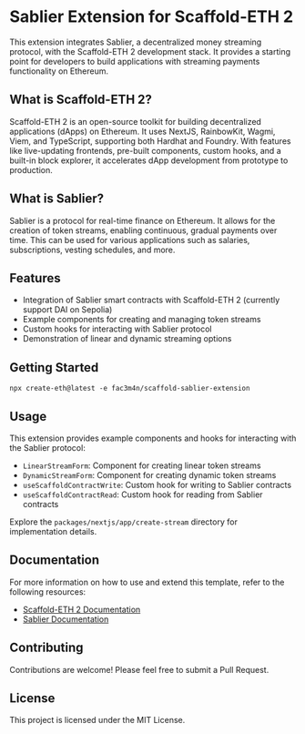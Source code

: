 # Sablier Extension for Scaffold-ETH 2

This extension integrates Sablier, a decentralized money streaming protocol, with the Scaffold-ETH 2 development stack. It provides a starting point for developers to build applications with streaming payments functionality on Ethereum.

## What is Scaffold-ETH 2?

Scaffold-ETH 2 is an open-source toolkit for building decentralized applications (dApps) on Ethereum. It uses NextJS, RainbowKit, Wagmi, Viem, and TypeScript, supporting both Hardhat and Foundry. With features like live-updating frontends, pre-built components, custom hooks, and a built-in block explorer, it accelerates dApp development from prototype to production.

## What is Sablier?

Sablier is a protocol for real-time finance on Ethereum. It allows for the creation of token streams, enabling continuous, gradual payments over time. This can be used for various applications such as salaries, subscriptions, vesting schedules, and more.

## Features

- Integration of Sablier smart contracts with Scaffold-ETH 2 (currently support DAI on Sepolia)
- Example components for creating and managing token streams
- Custom hooks for interacting with Sablier protocol
- Demonstration of linear and dynamic streaming options

## Getting Started

   ```
   npx create-eth@latest -e fac3m4n/scaffold-sablier-extension
   ```

## Usage

This extension provides example components and hooks for interacting with the Sablier protocol:

- `LinearStreamForm`: Component for creating linear token streams
- `DynamicStreamForm`: Component for creating dynamic token streams
- `useScaffoldContractWrite`: Custom hook for writing to Sablier contracts
- `useScaffoldContractRead`: Custom hook for reading from Sablier contracts

Explore the `packages/nextjs/app/create-stream` directory for implementation details.

## Documentation

For more information on how to use and extend this template, refer to the following resources:

- [Scaffold-ETH 2 Documentation](https://docs.scaffoldeth.io/)
- [Sablier Documentation](https://docs.sablier.com/)

## Contributing

Contributions are welcome! Please feel free to submit a Pull Request.

## License

This project is licensed under the MIT License.
